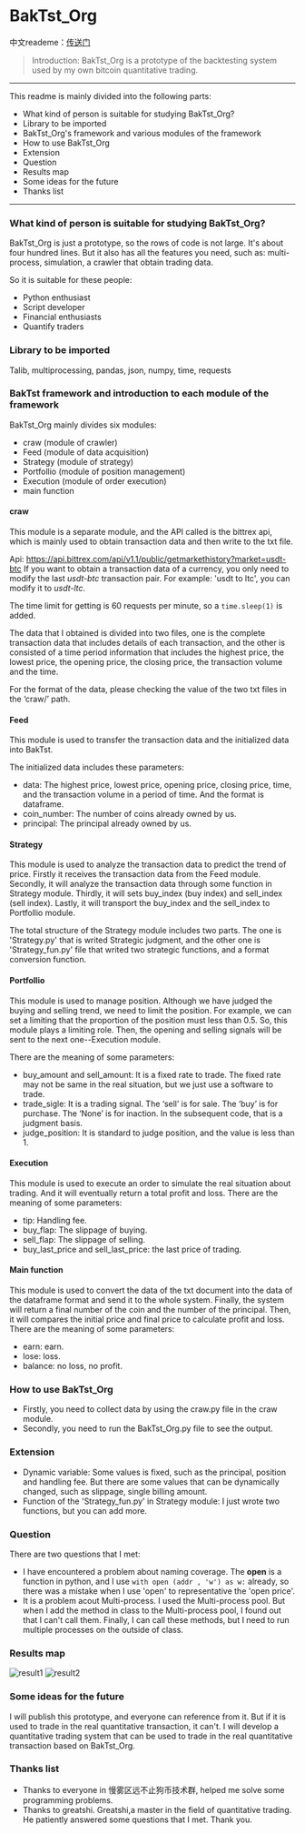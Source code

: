 # BakTst_Org
中文reademe：[传送门](https://github.com/xiaoyao153379/BakTst_Org/blob/master/readme_chinese.md)
>Introduction: BakTst_Org is a prototype of the backtesting system used by my own bitcoin quantitative trading.
----
This readme is mainly divided into the following parts:
* What kind of person is suitable for studying BakTst_Org?
* Library to be imported
* BakTst_Org's framework and various modules of the framework
* How to use BakTst_Org
* Extension
* Question
* Results map
* Some ideas for the future
* Thanks list
---
### What kind of person is suitable for studying BakTst_Org?
BakTst_Org is just a prototype, so the rows of code is not large. It's about four hundred lines. But it also has all the features you need, such as: multi-process, simulation, a crawler that obtain trading data.

So it is suitable for these people:
* Python enthusiast
* Script developer
* Financial enthusiasts
* Quantify traders
### Library to be imported
Talib, multiprocessing, pandas, json, numpy, time, requests
### BakTst framework and introduction to each module of the framework
BakTst_Org mainly divides six modules:
* craw (module of crawler)
* Feed (module of data acquisition)
* Strategy (module of strategy)
* Portfollio (module of position management)
* Execution (module of order execution)
* main function
#### craw
This module is a separate module, and the API called is the bittrex api, which is mainly used to obtain transaction data and then write to the txt file.

Api: https://api.bittrex.com/api/v1.1/public/getmarkethistory?market=usdt-btc
If you want to obtain a transaction data of a currency, you only need to modify the last *usdt-btc* transaction pair. For example: 'usdt to ltc', you can modify it to *usdt-ltc*.

The time limit for getting is 60 requests per minute, so a `time.sleep(1)` is added.

The data that I obtained is divided into two files, one is the complete transaction data that includes details of each transaction, and the other is consisted of a time period information that includes the highest price, the lowest price, the opening price, the closing price, the transaction volume and the time.

For the format of the data, please checking the value of the two txt files in the ‘craw/’ path.

#### Feed

This module is used to transfer the transaction data and the initialized data into BakTst. 

The initialized data includes these parameters:
* data: The highest price, lowest price, opening price, closing price, time, and the transaction volume in a period of time. And the format is dataframe.
* coin_number: The number of coins already owned by us. 
* principal:  The principal already owned by us.
#### Strategy
This module is used to analyze the transaction data to predict the trend of price. Firstly it receives the transaction data from the Feed module. Secondly, it will analyze the transaction data through some function in Strategy module. Thirdly, it will sets buy_index (buy index) and sell_index (sell index). Lastly, it will transport the buy_index and the sell_index to Portfollio module.

The total structure of the Strategy module includes two parts. The one is 'Strategy.py' that is writed Strategic judgment, and the other one is 'Strategy_fun.py' file that writed two strategic functions, and a format conversion function.

#### Portfollio
This module is used to manage position. Although we have judged the buying and selling trend, we need to limit the position. For example, we can set a limiting that the proportion of the position must less than 0.5. So, this module plays a limiting role. Then, the opening and selling signals will be sent to the next one--Execution module. 

There are the meaning of some parameters:
* buy_amount and sell_amount: It is a fixed rate to trade. The fixed rate may not be same in the real situation, but we just use a software to trade.
* trade_sigle: It is a trading signal. The ‘sell’ is for sale. The ‘buy’ is for purchase. The ‘None’ is for inaction. In the subsequent code, that is a judgment basis.
* judge_position: It is standard to judge position, and the value is less than 1.

#### Execution
This module is used to execute an order to simulate the real situation about trading. And it will eventually return a total profit and loss. 
There are the meaning of some parameters:
* tip: Handling fee.
* buy_flap: The slippage of buying.
* sell_flap: The slippage of selling.
* buy_last_price and sell_last_price: the last price of trading.

#### Main function
This module is used to convert the data of the txt document into the data of the dataframe format and send it to the whole system. Finally, the system will return a final number of the coin and the number of the principal. Then, it will compares the initial price and final price to calculate profit and loss. 
There are the meaning of some parameters:
* earn: earn.
* lose: loss.
* balance: no loss, no profit.

### How to use BakTst_Org
* Firstly, you need to collect data by using the craw.py file in the craw module.
* Secondly, you need to run the BakTst_Org.py file to see the output.
### Extension
* Dynamic variable: Some values is fixed, such as the principal, position and handling fee. But there are some values ​​that can be dynamically changed, such as slippage, single billing amount.
* Function of the 'Strategy_fun.py' in Strategy module: I just wrote two functions, but you can add more.
### Question
There are two questions that I met:
* I have encountered a problem about naming coverage. The **open** is a function in python, and I use `with open (addr , 'w') as w:` already, so there was a mistake when I use 'open' to representative the 'open price'.
* It is a problem acout Multi-process. I used the Multi-process pool. But when I add the method in class to the Multi-process pool, I found out that I can't call them. Finally, I can call these methods, but I need to run multiple processes on the outside of class.
### Results map
![result1](https://github.com/xiaoyao153379/BakTst_Org/blob/master/picture/1.png?raw=true "result")
![result2](https://github.com/xiaoyao153379/BakTst_Org/blob/master/picture/2.png?raw=true "result")
### Some ideas for the future
I will publish this prototype, and everyone can reference from it. But if it is used to trade in the real quantitative transaction, it can't. I will develop a quantitative trading system that can be used to trade in the real quantitative transaction based on BakTst_Org.
### Thanks list
* Thanks to everyone in 慢雾区远不止狗币技术群, helped me solve some programming problems.
* Thanks to greatshi. Greatshi,a master in the field of quantitative trading. He patiently answered some questions that I met. Thank you.